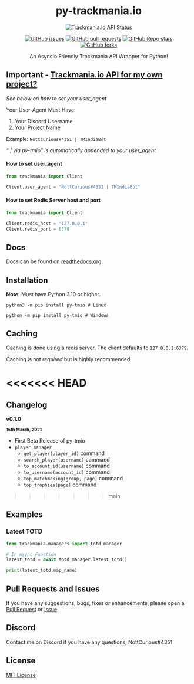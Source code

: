 <div align=center>
<h1>py-trackmania.io</h1>

[![Trackmania.io API Status](https://img.shields.io/website?down_message=Offline&label=Trackmania.io%20API&up_message=Online&url=https%3A%2F%2Ftrackmania.io)](https://trackmania.io)

[![GitHub issues](https://img.shields.io/github/issues/NottCurious/py-tmio?logo=github)](https://github.com/NottCurious/py-tmio/issues)
[![GitHub pull requests](https://img.shields.io/github/issues-pr/NottCurious/py-tmio?logo=github)](https://github.com/NottCurious/py-tmio/pulls)
[![GitHub Repo stars](https://img.shields.io/github/stars/NottCurious/py-tmio?logo=github&style=flat-square)](https://github.com/NottCurious/py-tmio/stargazers)
[![GitHub forks](https://img.shields.io/github/forks/NottCurious/py-tmio?style=flat-square)](https://github.com/NottCurious/py-tmio/network/members)

An Asyncio Friendly Trackmania API Wrapper for Python!
</div>

## Important - [Trackmania.io API for my own project?](https://openplanet.dev/tmio/api)
*See below on how to set your user_agent*

Your User-Agent Must Have:
1. Your Discord Username
2. Your Project Name

Example:
`NottCurious#4351 | TMIndiaBot`

*" | via py-tmio" is automatically appended to your user_agent*

#### How to set user_agent
```python
from trackmania import Client

Client.user_agent = "NottCurious#4351 | TMIndiaBot"
```

#### How to set Redis Server host and port
```python
from trackmania import Client

Client.redis_host = "127.0.0.1"
Client.redis_port = 6379
```

## Docs
Docs can be found on [readthedocs.org](https://py-trackmaniaio.readthedocs.io/en/latest/).

## Installation
**Note:** Must have Python 3.10 or higher.
```shell
python3 -m pip install py-tmio # Linux

python -m pip install py-tmio # Windows
```

## Caching
Caching is done using a redis server. The client defaults to `127.0.0.1:6379`.

Caching is not *required* but is highly recommended.

<<<<<<< HEAD
=======
## Changelog
**v0.1.0**

<small>**15th March, 2022**</small>
* First Beta Release of py-tmio
* `player_manager`
    * `get_player(player_id)` command
    * `search_player(username)` command
    * `to_account_id(username)` command
    * `to_username(account_id)` command
    * `top_matchmaking(group, page)` command
    * `top_trophies(page)` command

>>>>>>> main
## Examples
### Latest TOTD
```python
from trackmania.managers import totd_manager

# In Async Function
latest_totd = await totd_manager.latest_totd()

print(latest_totd.map_name)
```

## Pull Requests and Issues
If you have any suggestions, bugs, fixes or enhancements, please open a [Pull Request](https://github.com/NottCurious/py-tmio/compare) or [Issue](https://github.com/NottCurious/py-tmio/issues/new)

## Discord
Contact me on Discord if you have any questions, NottCurious#4351

## License
[MIT License](https://mit-license.org/)
